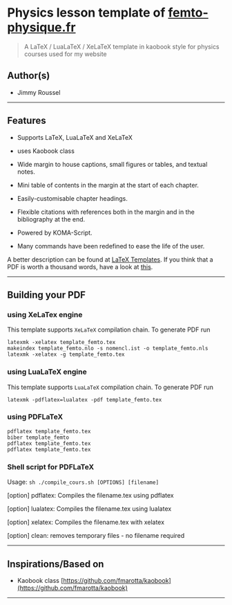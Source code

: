 Physics lesson template of [femto-physique.fr](https://femto-physique.fr)
========================

> A LaTeX / LuaLaTeX / XeLaTeX template in kaobook style for physics courses used for my website 

## Author(s)
*   Jimmy Roussel

---
## Features

* Supports LaTeX, LuaLaTeX and XeLaTeX 

* uses Kaobook class 

* Wide margin to house captions, small figures or tables, and textual notes.

* Mini table of contents in the margin at the start of each chapter.

* Easily-customisable chapter headings.

* Flexible citations with references both in the margin and in the bibliography at the end.

* Powered by KOMA-Script.

* Many commands have been redefined to ease the life of the user.

A better description can be found at [LaTeX 
Templates](http://www.latextemplates.com/template/kaobook). If you think 
that a PDF is worth a thousand words, have a look at [this](example_and_documentation.pdf).



---

## Building your PDF

### using XeLaTex engine

This template supports `XeLaTeX` compilation chain. To generate  PDF run

    latexmk -xelatex template_femto.tex
    makeindex template_femto.nlo -s nomencl.ist -o template_femto.nls
    latexmk -xelatex -g template_femto.tex



### using LuaLaTeX engine

This template supports `LuaLaTeX` compilation chain. To generate  PDF run

    latexmk -pdflatex=lualatex -pdf template_femto.tex


### using PDFLaTeX

	pdflatex template_femto.tex
	biber template_femto
	pdflatex template_femto.tex
	pdflatex template_femto.tex

### Shell script for PDFLaTeX

Usage: `sh ./compile_cours.sh [OPTIONS] [filename]`

[option]  pdflatex: Compiles the filename.tex using pdflatex

[option]  lualatex: Compiles the filename.tex using lualatex

[option]  xelatex: Compiles the filename.tex with xelatex

[option]  clean: removes temporary files - no filename required


---


## Inspirations/Based on

*   Kaobook class [https://github.com/fmarotta/kaobook](https://github.com/fmarotta/kaobook)

---









